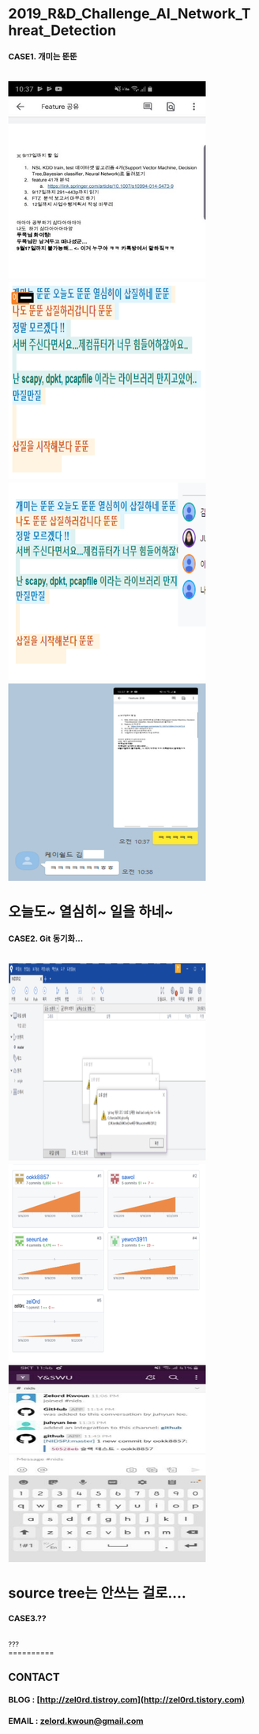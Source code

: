 **2019_R&D_Challenge_AI_Network_Threat_Detection**
==========

### CASE1. 개미는 뚠뚠

<img src="https://github.com/zel0rd/2019_R-D_Challenge_AI_Network_Threat_Detection/blob/master/References/story/Story1.jpeg" width="400px" height="400px" ></img><br/>
<img src="https://github.com/zel0rd/2019_R-D_Challenge_AI_Network_Threat_Detection/blob/master/References/story/Story2.png" width="400px" height="400px" ></img><br/>
<img src="https://github.com/zel0rd/2019_R-D_Challenge_AI_Network_Threat_Detection/blob/master/References/story/Story3.png" width="400px" height="400px" ></img><br/>
<img src="https://github.com/zel0rd/2019_R-D_Challenge_AI_Network_Threat_Detection/blob/master/References/story/Story4.png" width="400px" height="400px" ></img><br/>
<br>
오늘도~ 열심히~ 일을 하네~
<br>
==========
### CASE2. Git 동기화...

<img src="https://github.com/zel0rd/2019_R-D_Challenge_AI_Network_Threat_Detection/blob/master/References/story/Story5.png" width="400px" height="400px" ></img><br/>
<img src="https://github.com/zel0rd/2019_R-D_Challenge_AI_Network_Threat_Detection/blob/master/References/story/Story6.png" width="400px" height="400px" ></img><br/>
<img src="https://github.com/zel0rd/2019_R-D_Challenge_AI_Network_Threat_Detection/blob/master/References/story/Story7.png" width="400px" height="400px" ></img><br/>
<br>
source tree는 안쓰는 걸로....
<br>
==========
### CASE3.??

<br>
???
<br>
==========

## CONTACT
### BLOG : [http://zel0rd.tistroy.com](http://zel0rd.tistory.com)
### EMAIL : zelord.kwoun@gmail.com
